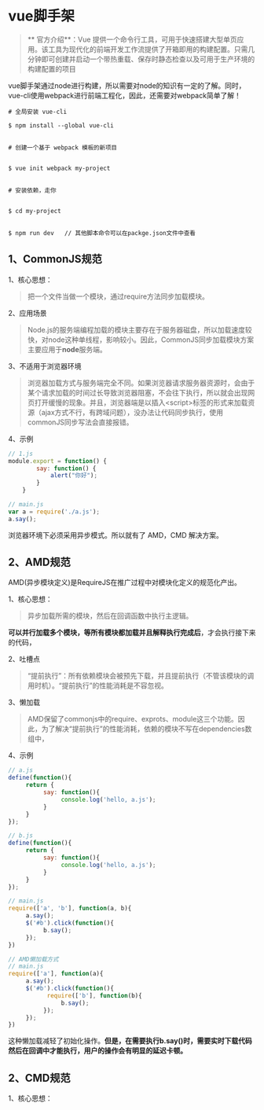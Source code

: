 # vue脚手架

> **        官方介绍**：Vue 提供一个命令行工具，可用于快速搭建大型单页应用。该工具为现代化的前端开发工作流提供了开箱即用的构建配置。只需几分钟即可创建并启动一个带热重载、保存时静态检查以及可用于生产环境的构建配置的项目

vue脚手架通过node进行构建，所以需要对node的知识有一定的了解。同时，vue-cli使用webpack进行前端工程化，因此，还需要对webpack简单了解！

```
# 全局安装 vue-cli
```

```
$ npm install --global vue-cli


# 创建一个基于 webpack 模板的新项目


$ vue init webpack my-project


# 安装依赖，走你


$ cd my-project


$ npm run dev   // 其他脚本命令可以在packge.json文件中查看
```

### 

### 

## 1、CommonJS规范

1、核心思想：

> 把一个文件当做一个模块，通过require方法同步加载模块。

2、应用场景

> Node.js的服务端编程加载的模块主要存在于服务器磁盘，所以加载速度较快，对node这种单线程，影响较小。因此，CommonJS同步加载模块方案主要应用于**node**服务端。

3、不适用于浏览器环境

> 浏览器加载方式与服务端完全不同。如果浏览器请求服务器资源时，会由于某个请求加载的时间过长导致浏览器阻塞，不会往下执行，所以就会出现网页打开缓慢的现象。并且，浏览器端是以插入&lt;script&gt;标签的形式来加载资源（ajax方式不行，有跨域问题），没办法让代码同步执行，使用commonJS同步写法会直接报错。

4、示例

```js
// 1.js
module.export = function() {
        say: function() {
            alert("你好");
        }
    }

// main.js
var a = require('./a.js');
a.say();
```

浏览器环境下必须采用异步模式。所以就有了 AMD，CMD 解决方案。

## 2、AMD规范

AMD\(异步模块定义\)是RequireJS在推广过程中对模块化定义的规范化产出。

1、核心思想：

> 异步加载所需的模块，然后在回调函数中执行主逻辑。

**可以并行加载多个模块，等所有模块都加载并且解释执行完成后**，才会执行接下来的代码，

2、吐槽点

> “提前执行”：所有依赖模块会被预先下载，并且提前执行（不管该模块的调用时机）。“提前执行”的性能消耗是不容忽视。

3、懒加载

> AMD保留了commonjs中的require、exprots、module这三个功能。因此，为了解决“提前执行”的性能消耗，依赖的模块不写在dependencies数组中，

4、示例

```js
// a.js
define(function(){
     return {
          say: function(){
               console.log('hello, a.js');
          }
     }
});

// b.js
define(function(){
     return {
          say: function(){
               console.log('hello, a.js');
          }
     }
});

// main.js
require(['a', 'b'], function(a, b){
     a.say();
     $('#b').click(function(){
          b.say();
     });
})

// AMD懒加载方式
// main.js
require(['a'], function(a){
     a.say();
     $('#b').click(function(){
           require(['b'], function(b){
               b.say();
          });
     });
})
```

这种懒加载减轻了初始化操作。**但是，在需要执行b.say\(\)时，需要实时下载代码然后在回调中才能执行，用户的操作会有明显的延迟卡顿。**

## 2、CMD规范

1、核心思想：

